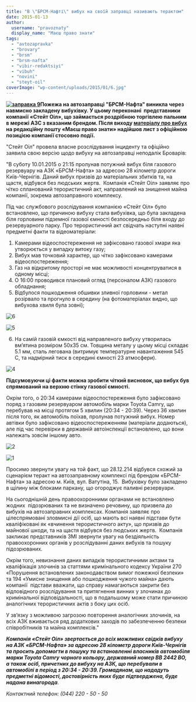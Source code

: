 ```yaml
---
title: "В \"БРСМ-Нафті\" вибух на своїй заправці називають терактом"
date: 2015-01-13
author: 
  username: "pravoznaty"
  display_name: "Маєш право знати"
tags: 
  - "avtozapravka"
  - "brovary"
  - "brsm"
  - "brsm-nafta"
  - "vibir-redaktsiyi"
  - "vibuh"
  - "novini"
  - "steyt-oil"
coverImage: "wp-content/uploads/2015/01/6.jpg"
---
```


**[![заправка 9](https://mpz.brovary.org/wp-content/uploads/2015/01/zapravka-9.jpg)](https://mpz.brovary.org/wp-content/uploads/2015/01/zapravka-9.jpg)Пожежа на автозаправці "БРСМ-Нафта" виникла через навмисно закладену вибухівку. У цьому переконані  представники компанії «Стейт Оіл», що займається роздрібною торгівлею пальним в мережі АЗС з вказаним брендом. Після виходу [матеріалу про вибух](https://mpz.brovary.org/pozhezha-na-gazoviy-zapravtsi-brsm-nafta-u-brovarah-navmisniy-pidpal-chi-nedbalist/) на редакційну пошту «Маєш право знати» надійшов лист з офіційною позицією компанії стосовно події.**

"Стейт Оіл" провела власне розслідування інциденту та офіційно заявила свою версію щодо вибуху на автозаправці неподалік Броварів:

"В суботу 10.01.2015 о 21:15 пролунав потужний вибух біля газового резервуару на АЗК «БРСМ-Нафта» за адресою 28 кілометр дороги Київ-Чернігів. Даний вибух призвів до матеріальних збитків та, на щастя, відбувся без людських жертв.  Компанія «Стейт Оіл» заявляє про чітко спланований терористичний акт, направлений на знищення майна компанії, зокрема автозаправного комплексу.

Під час службового розслідування компанією «Стейт Оіл» було встановлено, що причиною вибуху стала вибухівка, що була закладена біля горловини підземної газової ємності безпосередньо біля входу до резервуарного парку. Про терористичний акт свідчать наступні наявні предметні факти та відеоматеріали:

1. Камерами відеоспостереження не зафіксовано газової хмари яка утворюється у випадку витоку газу;
2. Вибух мав точковий характер, що чітко зафіксовано камерами відеоспостереження;
3. Газ на відкритому просторі не має можливості концентруватися в одному місці;
4. О 16:00 проводився плановий огляд (персоналом АЗК) газового обладнання;
5. Відбулося пошкодження обшивки зливної горловини - метал розірвало та прогнуло в середину (на фотоматеріалах видно, що вибухова хвиля була зовні);

![6](https://mpz.brovary.org/wp-content/uploads/2015/01/6.jpg)

![5](https://mpz.brovary.org/wp-content/uploads/2015/01/5.jpg)

6. На самій газовій ємкості від направленого вибуху утворилась вм’ятина розміром 50х35 см. Товщина металу у цьому місці складає 5.1 мм, сталь легована (витримує температурне навантаження 545 С, та надмірний тиск в середині ємності 23 атмосфери).

![4](https://mpz.brovary.org/wp-content/uploads/2015/01/4.jpg)

**Підсумовуючи ці факти можна зробити чіткий висновок, що вибух був спрямований на верхню стінку газової ємності.**

Окрім того, о 20:34 камерами відеоспостереження було зафіксовано поряд з газовим резервуаром автомобіль марки Toyota Camry, що перебував на місці протягом 5 хвилин (20:34 - 20:39). Через 36 хвилин після того, як автомобіль поїхав, пролунав потужний вибух. Номер автівки було зафіксовано відеоспостереженням (матеріали додаються), але під час перевірки в державній автоінспекції встановлено, що вони належать зовсім іншому авто.

![2](https://mpz.brovary.org/wp-content/uploads/2015/01/2.jpg)

![1](https://mpz.brovary.org/wp-content/uploads/2015/01/1.jpg)

Просимо звернути увагу на той факт, що 28.12.214 відбувся схожий за сценарієм теракт на автозаправному комплексі під брендом «БРСМ-Нафта» за адресою м. Київ, вул. Ватутіна, 15.  Вибухівку було закладено в щілину між блоками паркану, що огороджує паливні резервуари.

На сьогоднішній день правоохоронними органами не встановлено жодних  підозрюваних та не визначено речовину, що призвела до вибухів на автозаправних комплексах. Компанія заявляє про цілеспрямовані зловмисні дії осіб, що мають всі наявні підстави бути кваліфіковані як «вчинення терористичного акту», що призвів до майнової шкоди, та на щастя відбувся без людських жертв.  Компанія закликає представників ЗМІ звернути увагу на бездіяльність правоохоронних органів у розслідуванні даних вибухів та пошуку підозрюваних.

Окрім того, невизнання даних випадків терористичними актами та кваліфікація злочинів за статтями кримінального кодексу України 270 «Порушення встановлених законодавством вимог пожежної безпеки» та 194 «Умисне знищення або пошкодження чужого майна» дають компанії  підстави вважати, що справу намагаються закрити без відповідного розслідування та притягнення винних у злочинах до кримінальної відповідальності, що в подальшому може стати причиною аналогічних терористичних актів з боку цих осіб.

У зв’язку з можливою загрозою повторення аналогічних злочинів, на всіх АЗК вживається ряд додаткових заходів по забезпеченню безпеки співробітників та майна комплексів."

**_Компанія «Стейт Оіл» звертається до всіх можливих свідків вибуху на АЗК «БРСМ-Нафта» за адресою 28 кілометр дороги Київ-Чернігів та просить допомогти в пошуку та встановленні власників автомобіля марки Toyota Camry чорного кольору, державний номер ВВ 2442 ВО, а також осіб, причетних до вибуху на АЗК, що перебували в автомобілі в період з 20:34 - 20:39. Громадянам, що нададуть предметні відомості, достовірність яких буде підтверджена, буде надана винагорода_**_._

_Контактний телефон: (044) 220 - 50 - 50_
